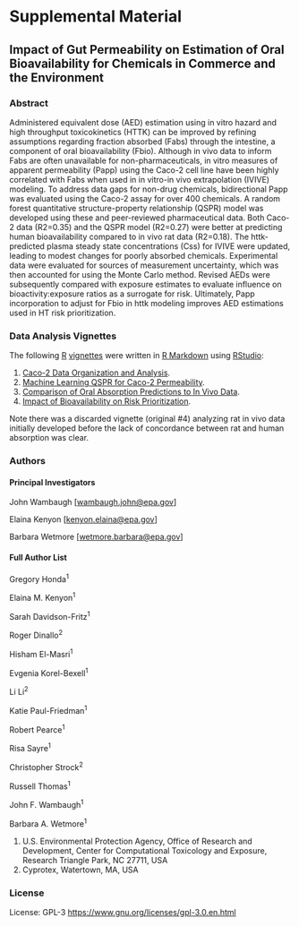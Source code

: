 # Supplemental Material

## Impact of Gut Permeability on Estimation of Oral Bioavailability for Chemicals in Commerce and the Environment

### Abstract

Administered equivalent dose (AED) estimation using in vitro hazard and high throughput toxicokinetics (HTTK) can be improved by refining assumptions regarding fraction absorbed (Fabs) through the intestine, a component of oral bioavailability (Fbio). Although in vivo data to inform Fabs are often unavailable for non-pharmaceuticals, in vitro measures of apparent permeability (Papp) using the Caco-2 cell line have been highly correlated with Fabs when used in in vitro-in vivo extrapolation (IVIVE) modeling. To address data gaps for non-drug chemicals, bidirectional Papp was evaluated using the Caco-2 assay for over 400 chemicals. A random forest quantitative structure-property relationship (QSPR) model was developed using these and peer-reviewed pharmaceutical data. Both Caco-2 data (R2=0.35) and the QSPR model (R2=0.27) were better at predicting human bioavailability compared to in vivo rat data (R2=0.18). The httk-predicted plasma steady state concentrations (Css) for IVIVE were updated, leading to modest changes for poorly absorbed chemicals. Experimental data were evaluated for sources of measurement uncertainty, which was then accounted for using the Monte Carlo method. Revised AEDs were subsequently compared with exposure estimates to evaluate influence on bioactivity:exposure ratios as a surrogate for risk. Ultimately, Papp incorporation to adjust for Fbio in httk modeling improves AED estimations used in HT risk prioritization. 

### Data Analysis Vignettes

The following [R](https://cran.r-project.org/ "R") [vignettes](https://r-pkgs.org/vignettes.html "Vignettes") were written in [R Markdown](https://rmarkdown.rstudio.com/ "R Markdown") using [RStudio](https://posit.co/downloads/ "Download RStudio"):

1. [Caco-2 Data Organization and Analysis](https://github.com/USEPA/comptox-expocast-caco2/blob/main/Vignette1-MakeDataFigures.Rmd "Caco-2 Data").
2. [Machine Learning QSPR for Caco-2 Permeability](https://github.com/USEPA/comptox-expocast-caco2/blob/main/Vignette2-CreateQSPR.Rmd "Machine Learning QSPR").
3. [Comparison of Oral Absorption Predictions to In Vivo Data](https://github.com/USEPA/comptox-expocast-caco2/blob/main/Vignette3-MakeEvaluationFigures.Rmd "Comparison to In Vivo Data").
4. [Impact of Bioavailability on Risk Prioritization](https://github.com/USEPA/comptox-expocast-caco2/blob/main/Vignette5-BioactivityExposureRatio.Rmd "Risk Prioritization").

Note there was a discarded vignette (original #4) analyzing rat in vivo data
initially developed before the lack of concordance between rat and human 
absorption was clear.

### Authors

#### Principal Investigators 
John Wambaugh [wambaugh.john@epa.gov]

Elaina Kenyon [kenyon.elaina@epa.gov]

Barbara Wetmore [wetmore.barbara@epa.gov]

#### Full Author List

Gregory Honda<sup>1</sup>

Elaina M. Kenyon<sup>1</sup>

Sarah Davidson-Fritz<sup>1</sup>

Roger Dinallo<sup>2</sup>

Hisham El-Masri<sup>1</sup>

Evgenia Korel-Bexell<sup>1</sup>

Li Li<sup>2</sup>

Katie Paul-Friedman<sup>1</sup>

Robert Pearce<sup>1</sup>

Risa Sayre<sup>1</sup>

Christopher Strock<sup>2</sup>

Russell Thomas<sup>1</sup>

John F. Wambaugh<sup>1</sup>

Barbara A. Wetmore<sup>1</sup>

1.	U.S. Environmental Protection Agency, Office of Research and Development, Center for Computational Toxicology and Exposure, Research Triangle Park, NC 27711, USA
2.	Cyprotex, Watertown, MA, USA

### License

License: GPL-3 <https://www.gnu.org/licenses/gpl-3.0.en.html>